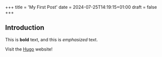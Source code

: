 +++
title = 'My First Post'
date = 2024-07-25T14:19:15+01:00
draft = false
+++
## Introduction

This is **bold** text, and this is *emphasized* text.

Visit the [Hugo](https://gohugo.io) website!